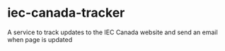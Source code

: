 # iec-canada-tracker
A service to track updates to the IEC Canada website and send an email when page is updated
